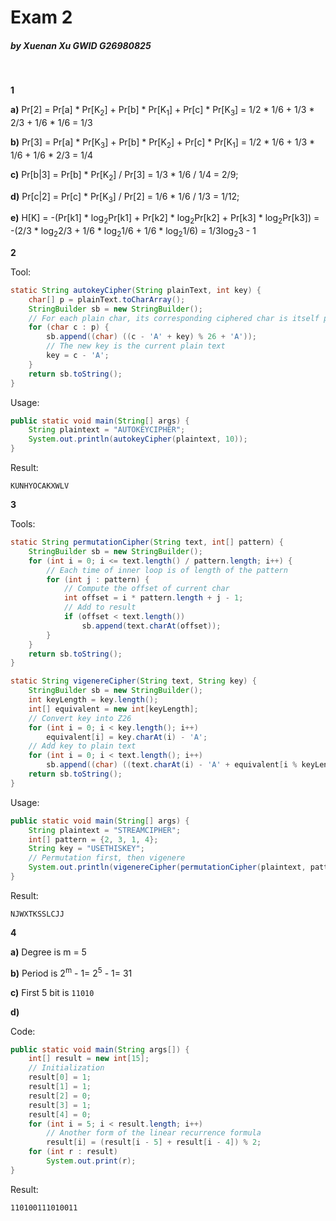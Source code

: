 # Exam 2

##### by Xuenan Xu GWID G26980825
&nbsp;

**1**

**a)** Pr[2] = Pr[a] * Pr[K<sub>2</sub>] + Pr[b] * Pr[K<sub>1</sub>] + Pr[c] * Pr[K<sub>3</sub>] = 1/2 * 1/6 + 1/3 * 2/3 + 1/6 * 1/6 = 1/3

**b)** Pr[3] = Pr[a] * Pr[K<sub>3</sub>] + Pr[b] * Pr[K<sub>2</sub>] + Pr[c] * Pr[K<sub>1</sub>] = 1/2 * 1/6 + 1/3 * 1/6 + 1/6 * 2/3 = 1/4

**c)** Pr[b|3] = Pr[b] * Pr[K<sub>2</sub>] / Pr[3] = 1/3 * 1/6 / 1/4 = 2/9;

**d)** Pr[c|2] = Pr[c] * Pr[K<sub>3</sub>] / Pr[2] = 1/6 * 1/6 / 1/3 = 1/12;

**e)** H[K] = -(Pr[k1] * log<sub>2</sub>Pr[k1] + Pr[k2] * log<sub>2</sub>Pr[k2] + Pr[k3] * log<sub>2</sub>Pr[k3]) = -(2/3 * log<sub>2</sub>2/3 + 1/6 * log<sub>2</sub>1/6 + 1/6 * log<sub>2</sub>1/6) = 1/3log<sub>2</sub>3 - 1

**2**

Tool:
```java
static String autokeyCipher(String plainText, int key) {
    char[] p = plainText.toCharArray();
    StringBuilder sb = new StringBuilder();
    // For each plain char, its corresponding ciphered char is itself plus the key (mod 26)
    for (char c : p) {
        sb.append((char) ((c - 'A' + key) % 26 + 'A'));
        // The new key is the current plain text
        key = c - 'A';
    }
    return sb.toString();
}
```

Usage:
```java
public static void main(String[] args) {
    String plaintext = "AUTOKEYCIPHER";
    System.out.println(autokeyCipher(plaintext, 10));
}
```

Result:
```
KUNHYOCAKXWLV
```

**3**

Tools:
```java
static String permutationCipher(String text, int[] pattern) {
    StringBuilder sb = new StringBuilder();
    for (int i = 0; i <= text.length() / pattern.length; i++) {
        // Each time of inner loop is of length of the pattern
        for (int j : pattern) {
            // Compute the offset of current char
            int offset = i * pattern.length + j - 1;
            // Add to result
            if (offset < text.length())
                sb.append(text.charAt(offset));
        }
    }
    return sb.toString();
}
```

```java
static String vigenereCipher(String text, String key) {
    StringBuilder sb = new StringBuilder();
    int keyLength = key.length();
    int[] equivalent = new int[keyLength];
    // Convert key into Z26
    for (int i = 0; i < key.length(); i++)
        equivalent[i] = key.charAt(i) - 'A';
    // Add key to plain text
    for (int i = 0; i < text.length(); i++)
        sb.append((char) ((text.charAt(i) - 'A' + equivalent[i % keyLength]) % 26 + 'A'));
    return sb.toString();
}
```

Usage:
```java
public static void main(String[] args) {
    String plaintext = "STREAMCIPHER";
    int[] pattern = {2, 3, 1, 4};
    String key = "USETHISKEY";
    // Permutation first, then vigenere
    System.out.println(vigenereCipher(permutationCipher(plaintext, pattern), key));
}
```

Result:
```
NJWXTKSSLCJJ
```

**4**

**a)** Degree is m = 5

**b)** Period is 2<sup>m</sup>  - 1= 2<sup>5</sup> - 1= 31

**c)** First 5 bit is `11010`

**d)**

Code:
```java
public static void main(String args[]) {
    int[] result = new int[15];
    // Initialization
    result[0] = 1;
    result[1] = 1;
    result[2] = 0;
    result[3] = 1;
    result[4] = 0;
    for (int i = 5; i < result.length; i++)
        // Another form of the linear recurrence formula
        result[i] = (result[i - 5] + result[i - 4]) % 2;
    for (int r : result)
        System.out.print(r);
}
```

Result:
```
110100111010011
```
